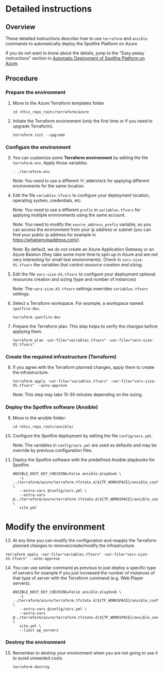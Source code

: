 # Detailed instructions

## Overview

These detailed instructions describe how to use `terraform` and `ansible` commands to automatically deploy the Spotfire Platform on Azure.

If you do not want to know about the details, jump to the "Easy peasy instructions" section in [Automatic Deployment of Spotfire Platform on Azure](../README.md).

## Procedure

### Prepare the environment

1. Move to the Azure Terraform templates folder

   ~~~
   cd <this_repo_root>/terraform/azure
   ~~~

2. Initiate the Terraform environment (only the first time or if you need to upgrade Terraform).

   ~~~
   terraform init --upgrade
   ~~~

### Configure the environment

3. You can customize some **Terraform environment** by editing the file `terraform.env`. Apply those variables.

   ~~~
   . ./terraform.env
   ~~~
   
   Note: You need to use a different `TF_WORKSPACE` for applying different environments for the same location.
   
4. Edit the file `variables.tfvars` to configure your deployment location, operating system, credentials, etc.

   Note: You need to use a different `prefix` in `variables.tfvars` for applying multiple environments using the same account.

   Note: You need to modify the `source_address_prefix` variable, so you can access the environment from your ip address or subnet (you can find your public ip address for example in https://whatismyipaddress.com/).

   Note: By default, we do not create an Azure Application Gateway or an Azure Bastion (they take some more time to spin up in Azure and are not very interesting for small test environments). Check in `vars-size-XS.tfvars` the variables that control *resource creation and sizing*. 

5. Edit the file `vars-size-XS.tfvars` to configure your deployment optional resources creation and sizing (type and number of instances)

   Note: The `vars-size-XS.tfvars` settings overrides `variables.tfvars` settings.

6. Select a Terraform workspace. For example, a workspace named `spotfire-dev`.

   ~~~
   terraform spotfire-dev 
   ~~~

7. Prepare the Terraform plan. This step helps to verify the changes before applying them.

   ~~~
   terraform plan -var-file="variables.tfvars" -var-file="vars-size-XS.tfvars"
   ~~~

### Create the required infrastructure (Terraform)

8. If you agree with the Terraform planned changes, apply them to create the infrastructure.

   ~~~
   terraform apply -var-file="variables.tfvars" -var-file="vars-size-XS.tfvars" --auto-approve
   ~~~
   
   Note: This step may take 15-30 minutes depending on the sizing.

### Deploy the Spotfire software (Ansible)

9. Move to the ansible folder:

   ~~~
   cd <this_repo_root>/ansible/
   ~~~

10. Configure the Spotfire deployment by editing the file `config/vars.yml`.

    Note: The variables in `config/vars.yml` are used as defaults and may be override by previous configuration files.

11. Deploy the Spotfire software with the predefined Ansible playbooks for Spotfire.

    ~~~
    ANSIBLE_HOST_KEY_CHECKING=False ansible-playbook \
       -i ../terraform/azure/terraform.tfstate.d/${TF_WORKSPACE}/ansible_config/host_groups_azure_rm.yml \
       --extra-vars @config/vars.yml \
       --extra-vars @../terraform/azure/terraform.tfstate.d/${TF_WORKSPACE}/ansible_config_files/infra.yml \
       site.yml
    ~~~

# Modify the environment 

13. At any time you can modify the configuration and reapply the Terraform planned changes to remove/create/modify the infrastructure.

   ~~~
   terraform apply -var-file="variables.tfvars" -var-file="vars-size-XS.tfvars" --auto-approve
   ~~~
 
14. You can use similar command as previous to just deploy a specific type of servers for example if you just increased the number of instances of that type of server with the Terraform command (e.g. Web Player servers).

    ~~~
    ANSIBLE_HOST_KEY_CHECKING=False ansible-playbook \
       -i ../terraform/azure/terraform.tfstate.d/${TF_WORKSPACE}/ansible_config/host_groups_azure_rm.yml \
       --extra-vars @config/vars.yml \
       --extra-vars @../terraform/azure/terraform.tfstate.d/${TF_WORKSPACE}/ansible_config_files/infra.yml \
       site.yml \
       --limit wp_servers
    ~~~
    
### Destroy the environment

15. Remember to destroy your environment when you are not going to use it to avoid unneeded costs.

    ~~~
    terraform destroy
    ~~~